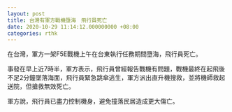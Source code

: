 ```yaml
---
layout: post
title: 台灣有軍方戰機墮海　飛行員死亡
date: 2020-10-29 11:14:12.000000000 +08:00
categories: rthk
---
```


在台灣，軍方一架F5E戰機上午在台東執行任務期間墮海，飛行員死亡。

事發在早上近7時半，軍方表示，飛行員曾經報告戰機有問題，戰機最終在起飛後不足2分鐘墜落海面，飛行員緊急跳傘逃生，軍方派出直升機搜救，並將機師救起送院，但搶救無效死亡。

軍方說，飛行員已盡力控制機身，避免撞落民居造成更大傷亡。
